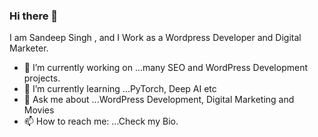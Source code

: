 ### Hi there 👋

I am Sandeep Singh , and I Work as a Wordpress Developer and Digital Marketer.

- 🔭 I’m currently working on ...many SEO and WordPress Development projects.
- 🌱 I’m currently learning ...PyTorch, Deep AI etc
- 💬 Ask me about ...WordPress Development, Digital Marketing and Movies
- 📫 How to reach me: ...Check my Bio.

<!--
**tradiesmarketer/tradiesmarketer** is a ✨ _special_ ✨ repository because its `README.md` (this file) appears on your GitHub profile.

Here are some ideas to get you started:

- 🔭 I’m currently working on ...https://samedaytrades.com.au/
- 🌱 I’m currently learning ...PyTorch
- 💬 Ask me about ...WordPress Development, WebFlow, Digital Marketing etc
- 📫 How to reach me: ...https://www.plumbertarget.com/
-->
